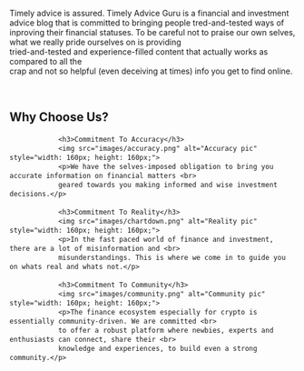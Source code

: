 Timely advice is assured.
Timely Advice Guru is a financial and investment advice blog that is committed to bringing people tred-and-tested ways of inproving their financial statuses.
To be careful not to praise our own selves, what we really pride ourselves on is providing <br>
                tried-and-tested and experience-filled content that actually works as compared to all the <br>
                crap and not so helpful (even deceiving at times) info you get to find online.</p>
                <br>
                <h2>Why Choose Us?</h2>

                <h3>Commitment To Accuracy</h3>
                <img src="images/accuracy.png" alt="Accuracy pic" style="width: 160px; height: 160px;">
                <p>We have the selves-imposed obligation to bring you accurate information on financial matters <br> 
                geared towards you making informed and wise investment decisions.</p>

                <h3>Commitment To Reality</h3>
                <img src="images/chartdown.png" alt="Reality pic" style="width: 160px; height: 160px;">
                <p>In the fast paced world of finance and investment, there are a lot of misinformation and <br>
                misunderstandings. This is where we come in to guide you on whats real and whats not.</p>

                <h3>Commitment To Community</h3>
                <img src="images/community.png" alt="Community pic" style="width: 160px; height: 160px;">
                <p>The finance ecosystem especially for crypto is essentially community-driven. We are committed <br>
                to offer a robust platform where newbies, experts and enthusiasts can connect, share their <br>
                knowledge and experiences, to build even a strong community.</p>
